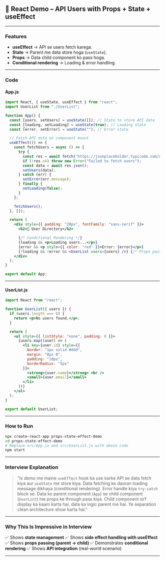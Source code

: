 ## 📌 **React Demo – API Users with Props + State + useEffect**

---

### **Features**

* **useEffect** → API se users fetch karega.
* **State** → Parent me data store hoga (`useState`).
* **Props** → Data child component ko pass hoga.
* **Conditional rendering** → Loading & error handling.

---

### **Code**

#### **App.js**

```jsx
import React, { useState, useEffect } from "react";
import UserList from "./UserList";

function App() {
  const [users, setUsers] = useState([]); // State to store API data
  const [loading, setLoading] = useState(true); // Loading state
  const [error, setError] = useState(""); // Error state

  // Fetch API data on component mount
  useEffect(() => {
    const fetchUsers = async () => {
      try {
        const res = await fetch("https://jsonplaceholder.typicode.com/users");
        if (!res.ok) throw new Error("Failed to fetch users");
        const data = await res.json();
        setUsers(data);
      } catch (err) {
        setError(err.message);
      } finally {
        setLoading(false);
      }
    };

    fetchUsers();
  }, []);

  return (
    <div style={{ padding: "20px", fontFamily: "sans-serif" }}>
      <h2>👥 User Directory</h2>

      {/* Conditional Rendering */}
      {loading && <p>Loading users...</p>}
      {error && <p style={{ color: "red" }}>Error: {error}</p>}
      {!loading && !error && <UserList users={users} />} {/* Props passing */}
    </div>
  );
}

export default App;
```

---

#### **UserList.js**

```jsx
import React from "react";

function UserList({ users }) {
  if (users.length === 0) {
    return <p>No users found.</p>;
  }

  return (
    <ul style={{ listStyle: "none", padding: 0 }}>
      {users.map((user) => (
        <li key={user.id} style={{
          border: "1px solid #ddd",
          margin: "8px 0",
          padding: "10px",
          borderRadius: "5px"
        }}>
          <strong>{user.name}</strong> <br />
          <small>{user.email}</small>
        </li>
      ))}
    </ul>
  );
}

export default UserList;
```

---

### **How to Run**

```bash
npx create-react-app props-state-effect-demo
cd props-state-effect-demo
# Replace src/App.js and src/UserList.js with above code
npm start
```

---

### **Interview Explanation**

> "Is demo me maine `useEffect` hook ka use karke API se data fetch kiya aur `useState` me store kiya.
> Data fetching ke dauran loading message dikhaya (conditional rendering).
> Error handle kiya `try-catch` block se.
> Data ko parent component (`App`) se child component (`UserList`) me props ke through pass kiya.
> Child component sirf display ka kaam karta hai, data ka logic parent me hai.
> Ye separation clean architecture show karta hai."

---

### **Why This Is Impressive in Interview**

✅ Shows **state management**
✅ Shows **side effect handling with useEffect**
✅ Shows **props passing (parent → child)**
✅ Demonstrates **conditional rendering**
✅ Shows **API integration** (real-world scenario)

---

